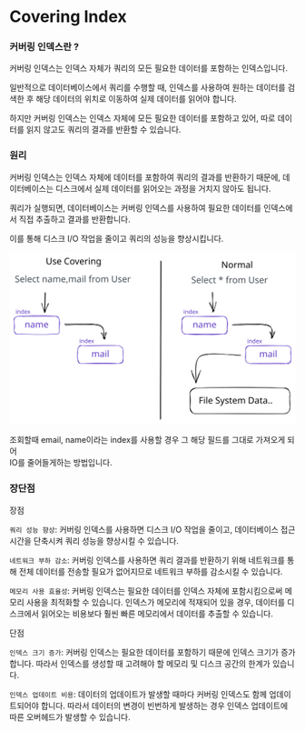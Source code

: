 # Covering Index

### 커버링 인덱스란 ?

커버링 인덱스는 인덱스 자체가 쿼리의 모든 필요한 데이터를 포함하는 인덱스입니다.

일반적으로 데이터베이스에서 쿼리를 수행할 때, 인덱스를 사용하여 원하는 데이터를 검색한 후 해당 데이터의 위치로 이동하여 실제 데이터를 읽어야 합니다.

하지만 커버링 인덱스는 인덱스 자체에 모든 필요한 데이터를 포함하고 있어, 따로 데이터를 읽지 않고도 쿼리의 결과를 반환할 수 있습니다.

### 원리

커버링 인덱스는 인덱스 자체에 데이터를 포함하여 쿼리의 결과를 반환하기 때문에, 데이터베이스는 디스크에서 실제 데이터를 읽어오는 과정을 거치지 않아도 됩니다.

쿼리가 실행되면, 데이터베이스는 커버링 인덱스를 사용하여 필요한 데이터를 인덱스에서 직접 추출하고 결과를 반환합니다.

이를 통해 디스크 I/O 작업을 줄이고 쿼리의 성능을 향상시킵니다.

<img src="../../../.gitbook/assets/file.excalidraw (1) (1) (1) (1) (1) (1) (1) (1) (1) (1) (1) (1) (1) (1) (1) (1) (1) (1).svg" alt="" class="gitbook-drawing">

조회할때 email, name이라는 index를 사용할 경우 그 해당 필드를 그대로 가져오게 되어\
IO를 줄어들게하는 방법입니다.

### 장단점

장점

`쿼리 성능 향상`: 커버링 인덱스를 사용하면 디스크 I/O 작업을 줄이고, 데이터베이스 접근 시간을 단축시켜 쿼리 성능을 향상시킬 수 있습니다.

`네트워크 부하 감소`: 커버링 인덱스를 사용하면 쿼리 결과를 반환하기 위해 네트워크를 통해 전체 데이터를 전송할 필요가 없어지므로 네트워크 부하를 감소시킬 수 있습니다.

`메모리 사용 효율성`: 커버링 인덱스는 필요한 데이터를 인덱스 자체에 포함시킴으로써 메모리 사용을 최적화할 수 있습니다. 인덱스가 메모리에 적재되어 있을 경우, 데이터를 디스크에서 읽어오는 비용보다 훨씬 빠른 메모리에서 데이터를 추출할 수 있습니다.

단점

`인덱스 크기 증가`: 커버링 인덱스는 필요한 데이터를 포함하기 때문에 인덱스 크기가 증가합니다. 따라서 인덱스를 생성할 때 고려해야 할 메모리 및 디스크 공간의 한계가 있습니다.

`인덱스 업데이트 비용`: 데이터의 업데이트가 발생할 때마다 커버링 인덱스도 함께 업데이트되어야 합니다. 따라서 데이터의 변경이 빈번하게 발생하는 경우 인덱스 업데이트에 따른 오버헤드가 발생할 수 있습니다.

